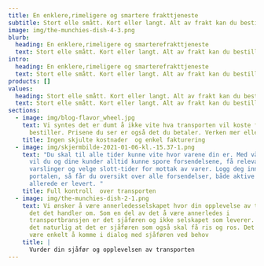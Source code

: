 ```yaml
---
title: En enklere,rimeligere og smartere frakttjeneste
subtitle: Stort elle smått. Kort eller langt. Alt av frakt kan du bestille her.
image: img/the-munchies-dish-4-3.png
blurb:
  heading: En enklere,rimeligere og smarterefrakttjeneste
  text: Stort elle smått. Kort eller langt. Alt av frakt kan du bestille her.
intro:
  heading: En enklere,rimeligere og smarterefrakttjeneste
  text: Stort elle smått. Kort eller langt. Alt av frakt kan du bestille her.
products: []
values:
  heading: Stort elle smått. Kort eller langt. Alt av frakt kan du bestille her.
  text: Stort elle smått. Kort eller langt. Alt av frakt kan du bestille her.
sections:
  - image: img/blog-flavor_wheel.jpg
    text: Vi syntes det er dumt å ikke vite hva transporten vil koste før man
      bestiller. Prisene du ser er også det du betaler. Verken mer eller mindre.
    title: Ingen skjulte kostnader  og enkel fakturering
  - image: img/skjermbilde-2021-01-06-kl.-15.37-1.png
    text: "Du skal til alle tider kunne vite hvor varene din er. Med vår smartness,
      vil du og dine kunder alltid kunne spore forsendelsene, få relevante
      varslinger og velge slott-tider for mottak av varer. Logg deg inn i
      portalen, så får du oversikt over alle forsendelser, både aktive og de som
      allerede er levert. "
    title: Full kontroll  over transporten
  - image: img/the-munchies-dish-2-1.png
    text: Vi ønsker å være annerledesselskapet hvor din opplevelse av transporten er
      det det handler om. Som en del av det å være annerledes i
      transportbransjen er det sjåføren og ikke selskapet som leverer. Så da er
      det naturlig at det er sjåføren som også skal få ris og ros. Det skal også
      være enkelt å komme i dialog med sjåføren ved behov
    title: |
      Vurder din sjåfør og opplevelsen av transporten
---
```

